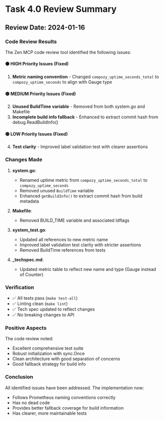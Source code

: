 # Task 4.0 Review Summary

## Review Date: 2024-01-16

### Code Review Results

The Zen MCP code review tool identified the following issues:

#### 🟠 HIGH Priority Issues (Fixed)

1. **Metric naming convention** - Changed `compozy_uptime_seconds_total` to `compozy_uptime_seconds` to align with Gauge type

#### 🟡 MEDIUM Priority Issues (Fixed)

2. **Unused BuildTime variable** - Removed from both system.go and Makefile
3. **Incomplete build info fallback** - Enhanced to extract commit hash from debug.ReadBuildInfo()

#### 🟢 LOW Priority Issues (Fixed)

4. **Test clarity** - Improved label validation test with clearer assertions

### Changes Made

1. **system.go**:

    - Renamed uptime metric from `compozy_uptime_seconds_total` to `compozy_uptime_seconds`
    - Removed unused `BuildTime` variable
    - Enhanced `getBuildInfo()` to extract commit hash from build metadata

2. **Makefile**:

    - Removed BUILD_TIME variable and associated ldflags

3. **system_test.go**:

    - Updated all references to new metric name
    - Improved label validation test clarity with stricter assertions
    - Removed BuildTime references from tests

4. **\_techspec.md**:
    - Updated metric table to reflect new name and type (Gauge instead of Counter)

### Verification

- ✅ All tests pass (`make test-all`)
- ✅ Linting clean (`make lint`)
- ✅ Tech spec updated to reflect changes
- ✅ No breaking changes to API

### Positive Aspects

The code review noted:

- Excellent comprehensive test suite
- Robust initialization with sync.Once
- Clean architecture with good separation of concerns
- Good fallback strategy for build info

### Conclusion

All identified issues have been addressed. The implementation now:

- Follows Prometheus naming conventions correctly
- Has no dead code
- Provides better fallback coverage for build information
- Has clearer, more maintainable tests
